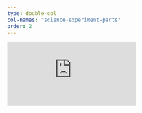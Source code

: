 ```yaml
---
type: double-col
col-names: "science-experiment-parts"
order: 2
---
```


<div class="embed-responsive embed-responsive-16by9">
	<iframe src="https://www.youtube.com/embed/ao8L-0nSYzg" frameborder="0" allowfullscreen=""></iframe>
</div>